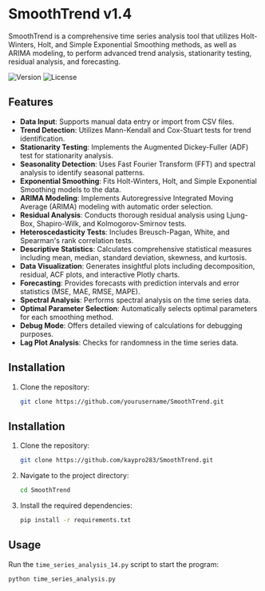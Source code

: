 # SmoothTrend v1.4

SmoothTrend is a comprehensive time series analysis tool that utilizes Holt-Winters, Holt, and Simple Exponential Smoothing methods, as well as ARIMA modeling, to perform advanced trend analysis, stationarity testing, residual analysis, and forecasting.

![Version](https://img.shields.io/badge/version-1.4-blue.svg)
![License](https://img.shields.io/badge/license-GPL--2.0-green.svg)

## Features

- **Data Input**: Supports manual data entry or import from CSV files.
- **Trend Detection**: Utilizes Mann-Kendall and Cox-Stuart tests for trend identification.
- **Stationarity Testing**: Implements the Augmented Dickey-Fuller (ADF) test for stationarity analysis.
- **Seasonality Detection**: Uses Fast Fourier Transform (FFT) and spectral analysis to identify seasonal patterns.
- **Exponential Smoothing**: Fits Holt-Winters, Holt, and Simple Exponential Smoothing models to the data.
- **ARIMA Modeling**: Implements Autoregressive Integrated Moving Average (ARIMA) modeling with automatic order selection.
- **Residual Analysis**: Conducts thorough residual analysis using Ljung-Box, Shapiro-Wilk, and Kolmogorov-Smirnov tests.
- **Heteroscedasticity Tests**: Includes Breusch-Pagan, White, and Spearman's rank correlation tests.
- **Descriptive Statistics**: Calculates comprehensive statistical measures including mean, median, standard deviation, skewness, and kurtosis.
- **Data Visualization**: Generates insightful plots including decomposition, residual, ACF plots, and interactive Plotly charts.
- **Forecasting**: Provides forecasts with prediction intervals and error statistics (MSE, MAE, RMSE, MAPE).
- **Spectral Analysis**: Performs spectral analysis on the time series data.
- **Optimal Parameter Selection**: Automatically selects optimal parameters for each smoothing method.
- **Debug Mode**: Offers detailed viewing of calculations for debugging purposes.
- **Lag Plot Analysis**: Checks for randomness in the time series data.

## Installation

1. Clone the repository:
   ```bash
   git clone https://github.com/yourusername/SmoothTrend.git

## Installation

1. Clone the repository:
    ```bash
    git clone https://github.com/kaypro283/SmoothTrend.git
    ```
2. Navigate to the project directory:
    ```bash
    cd SmoothTrend
    ```
3. Install the required dependencies:
    ```bash
    pip install -r requirements.txt
    ```

## Usage

Run the `time_series_analysis_14.py` script to start the program:

```bash
python time_series_analysis.py

